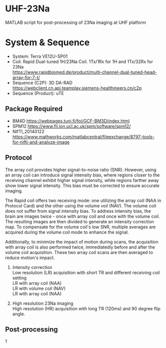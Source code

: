 # UHF-23Na
MATLAB script for post-processing of 23Na imaging at UHF platform <br />

# System & Sequence
* System: Terra VE12U-SP01
* Coil: Rapid Dual-tuned 1H/23Na Coil. 1Tx/1Rx for 1H and 1Tx/32Rx for 23Na <br />
<https://www.rapidbiomed.de/product/multi-channel-dual-tuned-head-array-for-7-t/> <br />
* Sequence (C2P): 3D DA-RAD	<br />
<https://webclient.cn.api.teamplay.siemens-healthineers.cn/c2p> <br />
* Sequence (Product): uTE

## Package Required
* BM4D <https://webpages.tuni.fi/foi/GCF-BM3D/index.html> <br />
* SPM12 <https://www.fil.ion.ucl.ac.uk/spm/software/spm12/> <br />
* NIfTI_20140122 <https://www.mathworks.com/matlabcentral/fileexchange/8797-tools-for-nifti-and-analyze-image> <br />

## Protocol
The array coil provides higher signal-to-noise ratio (SNR). However, using an array coil can introduce signal intensity bias, where regions closer to the receiving channel exhibit higher signal intensity, while regions farther away show lower signal intensity. This bias must be corrected to ensure accurate imaging. <br />

The Rapid coil offers two receiving mode: one utilizing the array coil (NAA in Protocol Card) and the other using the volume voil (NAV). The volume coil does not suffer from signal intensity bias. To address intensity bias, the brain are images twice - once with array coil and once with the volume coil. The resulting images are then divided to generate an intensity correction map. To compensate for the volume coil's low SNR, multiple averages are acquired during the volume coil mode to enhance the signal. <br />

Additionally, to minimize the impact of motion during scans, the acquisition with array coil is also performed twice, immediatedly before and after the volume coil acquisition. These two array coil scans are then averaged to reduce motion's impact. <br />

1. Intensity correction <br />
Low resolution (LR) acquisition with short TR and different receiving coil setting <br />
LR with array coil (NAA) <br />
LR with volume coil (NAV) <br />
LR with array coil (NAA) <br />

2. High resolution 23Na imaging <br />
High resolution (HR) acquisition with long TR (120ms) and 90 degree flip angle. <br />

## Post-processing
1 
